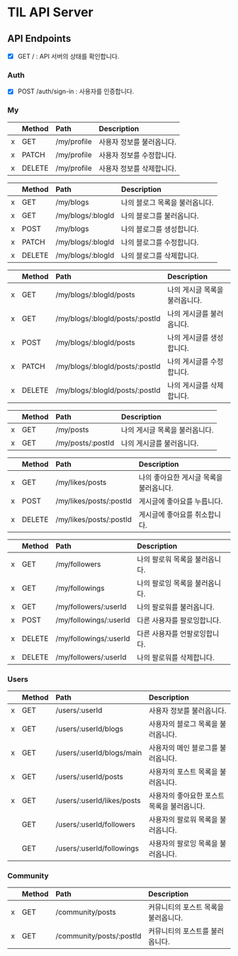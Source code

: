 # TIL API Server

## API Endpoints

- [x] GET / : API 서버의 상태를 확인합니다.

### Auth

- [x] POST /auth/sign-in : 사용자를 인증합니다.

### My

| | Method | Path | Description |
|-|:---|:---|:---|
|x| GET | /my/profile | 사용자 정보를 불러옵니다. |
|x| PATCH | /my/profile | 사용자 정보를 수정합니다. |
|x| DELETE | /my/profile | 사용자 정보를 삭제합니다. |

| | Method | Path | Description |
|-|:---|:---|:---|
|x| GET | /my/blogs | 나의 블로그 목록을 불러옵니다. |
|x| GET | /my/blogs/:blogId | 나의 블로그를 불러옵니다. |
|x| POST | /my/blogs | 나의 블로그를 생성합니다. |
|x| PATCH | /my/blogs/:blogId | 나의 블로그를 수정합니다. |
|x| DELETE | /my/blogs/:blogId | 나의 블로그를 삭제합니다. |

| | Method | Path | Description |
|-|:---|:---|:---|
|x| GET | /my/blogs/:blogId/posts | 나의 게시글 목록을 불러옵니다. |
|x| GET | /my/blogs/:blogId/posts/:postId | 나의 게시글를 불러옵니다. |
|x| POST | /my/blogs/:blogId/posts | 나의 게시글를 생성합니다. |
|x| PATCH | /my/blogs/:blogId/posts/:postId | 나의 게시글를 수정합니다. |
|x| DELETE | /my/blogs/:blogId/posts/:postId | 나의 게시글를 삭제합니다. |

| | Method | Path | Description |
|-|:---|:---|:---|
|x| GET | /my/posts | 나의 게시글 목록을 불러옵니다. |
|x| GET | /my/posts/:postId | 나의 게시글를 불러옵니다. |

| | Method | Path | Description |
|-|:---|:---|:---|
|x| GET | /my/likes/posts | 나의 좋아요한 게시글 목록을 불러옵니다. |
|x| POST | /my/likes/posts/:postId | 게시글에 좋아요를 누릅니다. |
|x| DELETE | /my/likes/posts/:postId | 게시글에 좋아요를 취소합니다. |

| | Method | Path | Description |
|-|:---|:---|:---|
|x| GET | /my/followers | 나의 팔로워 목록을 불러옵니다. |
|x| GET | /my/followings | 나의 팔로잉 목록을 불러옵니다. |
|x| GET | /my/followers/:userId | 나의 팔로워를 불러옵니다. |
|x| POST | /my/followings/:userId | 다른 사용자를 팔로잉합니다. |
|x| DELETE | /my/followings/:userId | 다른 사용자를 언팔로잉합니다. |
|x| DELETE | /my/followers/:userId | 나의 팔로워를 삭제합니다. |

### Users

| | Method | Path | Description |
|-|:---|:---|:---|
|x| GET | /users/:userId | 사용자 정보를 불러옵니다. |
|x| GET | /users/:userId/blogs | 사용자의 블로그 목록을 불러옵니다. |
|x| GET | /users/:userId/blogs/main | 사용자의 메인 블로그를 불러옵니다. |
|x| GET | /users/:userId/posts | 사용자의 포스트 목록을 불러옵니다. |
|x| GET | /users/:userId/likes/posts | 사용자의 좋아요한 포스트 목록을 불러옵니다. |
|| GET | /users/:userId/followers | 사용자의 팔로워 목록을 불러옵니다. |
|| GET | /users/:userId/followings | 사용자의 팔로잉 목록을 불러옵니다. |

### Community

| | Method | Path | Description |
|-|:---|:---|:---|
|x| GET | /community/posts | 커뮤니티의 포스트 목록을 불러옵니다. |
|x| GET | /community/posts/:postId | 커뮤니티의 포스트를 불러옵니다. |
